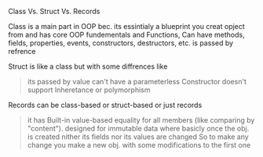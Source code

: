 Class Vs. Struct Vs. Records

Class is a main part in OOP bec. its essintialy a blueprint you creat opject from and has core OOP fundementals and Functions, Can have methods, fields, properties, events, constructors, destructors, etc.
is passed by refrence

Struct is like a class but with some diffrences like
> its  passed by value
> can't have a parameterless Constructor
> doesn't support Inheretance or polymorphism

Records can be class-based or struct-based or just records 
>it has Built-in value-based equality for all members (like comparing by "content").
>designed for immutable data where basicly once the obj. is created nither its fields nor its values are changed So to make any change you make a new obj. with some modifications to the first one
